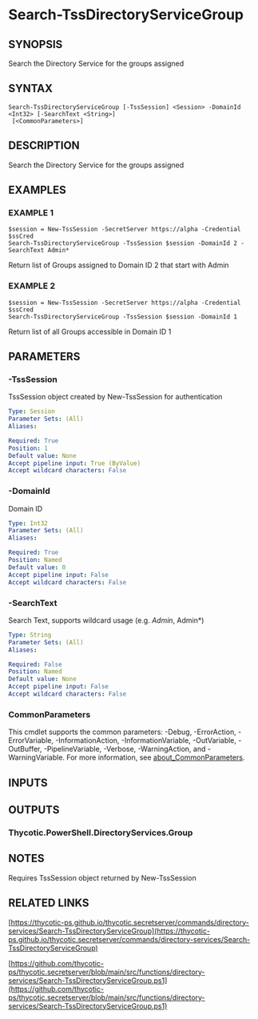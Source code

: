 # Search-TssDirectoryServiceGroup

## SYNOPSIS
Search the Directory Service for the groups assigned

## SYNTAX

```
Search-TssDirectoryServiceGroup [-TssSession] <Session> -DomainId <Int32> [-SearchText <String>]
 [<CommonParameters>]
```

## DESCRIPTION
Search the Directory Service for the groups assigned

## EXAMPLES

### EXAMPLE 1
```
$session = New-TssSession -SecretServer https://alpha -Credential $ssCred
Search-TssDirectoryServiceGroup -TssSession $session -DomainId 2 -SearchText Admin*
```

Return list of Groups assigned to Domain ID 2 that start with Admin

### EXAMPLE 2
```
$session = New-TssSession -SecretServer https://alpha -Credential $ssCred
Search-TssDirectoryServiceGroup -TssSession $session -DomainId 1
```

Return list of all Groups accessible in Domain ID 1

## PARAMETERS

### -TssSession
TssSession object created by New-TssSession for authentication

```yaml
Type: Session
Parameter Sets: (All)
Aliases:

Required: True
Position: 1
Default value: None
Accept pipeline input: True (ByValue)
Accept wildcard characters: False
```

### -DomainId
Domain ID

```yaml
Type: Int32
Parameter Sets: (All)
Aliases:

Required: True
Position: Named
Default value: 0
Accept pipeline input: False
Accept wildcard characters: False
```

### -SearchText
Search Text, supports wildcard usage (e.g.
*Admin*, Admin*)

```yaml
Type: String
Parameter Sets: (All)
Aliases:

Required: False
Position: Named
Default value: None
Accept pipeline input: False
Accept wildcard characters: False
```

### CommonParameters
This cmdlet supports the common parameters: -Debug, -ErrorAction, -ErrorVariable, -InformationAction, -InformationVariable, -OutVariable, -OutBuffer, -PipelineVariable, -Verbose, -WarningAction, and -WarningVariable. For more information, see [about_CommonParameters](http://go.microsoft.com/fwlink/?LinkID=113216).

## INPUTS

## OUTPUTS

### Thycotic.PowerShell.DirectoryServices.Group
## NOTES
Requires TssSession object returned by New-TssSession

## RELATED LINKS

[https://thycotic-ps.github.io/thycotic.secretserver/commands/directory-services/Search-TssDirectoryServiceGroup](https://thycotic-ps.github.io/thycotic.secretserver/commands/directory-services/Search-TssDirectoryServiceGroup)

[https://github.com/thycotic-ps/thycotic.secretserver/blob/main/src/functions/directory-services/Search-TssDirectoryServiceGroup.ps1](https://github.com/thycotic-ps/thycotic.secretserver/blob/main/src/functions/directory-services/Search-TssDirectoryServiceGroup.ps1)

